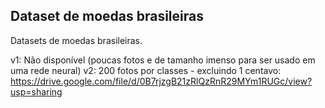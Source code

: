 Dataset de moedas brasileiras
--

Datasets de moedas brasileiras.

v1: Não disponível (poucas fotos e de tamanho imenso para ser usado em uma rede neural)
v2: 200 fotos por classes - excluindo 1 centavo: https://drive.google.com/file/d/0B7rjzgB21zRlQzRnR29MYm1RUGc/view?usp=sharing
